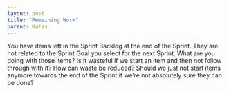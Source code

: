 ```yaml
---
layout: post
title: "Remaining Work"
parent: Katas
---
```

You have items left in the Sprint Backlog at the end of the Sprint. They are not related to the Sprint Goal you select for the next Sprint. What are you doing with those items? Is it wasteful if we start an item and then not follow through with it? How can waste be reduced? Should we just not start items anymore towards the end of the Sprint if we’re not absolutely sure they can be done?
